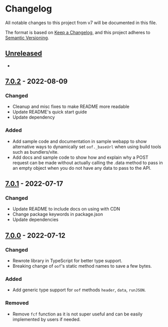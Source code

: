 # Changelog
All notable changes to this project from v7 will be documented in this file.

The format is based on [Keep a Changelog](https://keepachangelog.com/en/1.0.0/),
and this project adheres to [Semantic Versioning](https://semver.org/spec/v2.0.0.html).

## [Unreleased]
-

## [7.0.2] - 2022-08-09
### Changed
- Cleanup and misc fixes to make README more readable
- Update README's quick start guide
- Update dependency

### Added
- Add sample code and documentation in sample webapp to show alternative ways to dynamically set `oof._baseUrl` when using build tools such as bundlers/vite.
- Add docs and sample code to show how and explain why a POST request can be made without actually calling the .data method to pass in an empty object when you do not have any data to pass to the API.


## [7.0.1] - 2022-07-17
### Changed
- Update README to include docs on using with CDN
- Change package keywords in package.json
- Update dependencies


## [7.0.0] - 2022-07-12
### Changed
- Rewrote library in TypeScript for better type support.
- Breaking change of `oof`'s static method names to save a few bytes.

### Added
- Add generic type support for `oof` methods `header`, `data`, `runJSON`.

### Removed
- Remove `fcf` function as it is not super useful and can be easily implemented by users if needed.


[Unreleased]: https://github.com/Enkel-Digital/simpler-fetch/compare/v7.0.2...HEAD
[7.0.2]: https://github.com/Enkel-Digital/simpler-fetch/releases/tag/v7.0.2
[7.0.1]: https://github.com/Enkel-Digital/simpler-fetch/releases/tag/v7.0.1
[7.0.0]: https://github.com/Enkel-Digital/simpler-fetch/releases/tag/v7.0.0